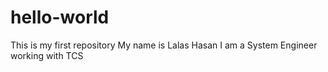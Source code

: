 # hello-world
This is my first repository
My name is Lalas Hasan
I am a System Engineer working with TCS

